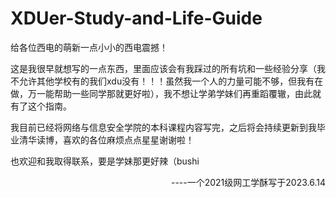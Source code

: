 # XDUer-Study-and-Life-Guide
给各位西电的萌新一点小小的西电震撼！

这是我很早就想写的一点东西，里面应该会有我踩过的所有坑和一些经验分享（我不允许其他学校有的我们xdu没有！！！虽然我一个人的力量可能不够，但我有在做，万一能帮助一些同学那就更好啦），我不想让学弟学妹们再重蹈覆辙，由此就有了这个指南。

我目前已经将网络与信息安全学院的本科课程内容写完，之后将会持续更新到我毕业清华读博，喜欢的各位麻烦点点星星谢谢啦！

也欢迎和我取得联系，要是学妹那更好辣（bushi

<p align="right" >  ----一个2021级网工学酥写于2023.6.14</p>

